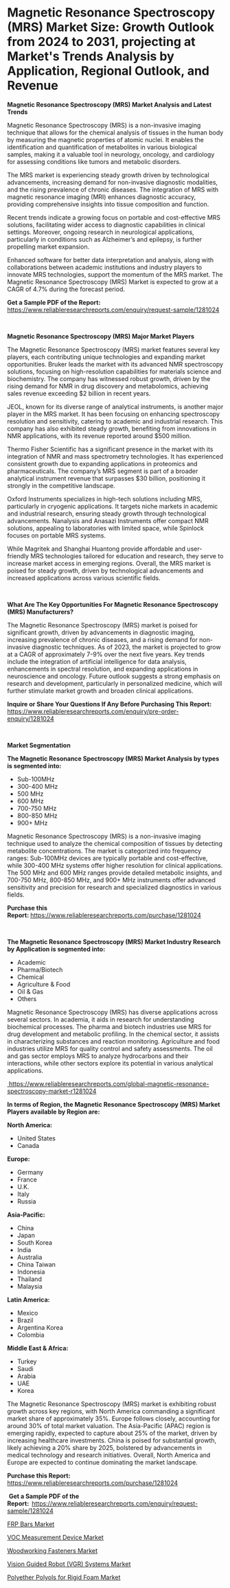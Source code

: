 <p><h1>Magnetic Resonance Spectroscopy (MRS) Market Size: Growth Outlook from 2024 to 2031, projecting at Market's Trends Analysis by Application, Regional Outlook, and Revenue</h1></p><p><strong>Magnetic Resonance Spectroscopy (MRS) Market Analysis and Latest Trends</strong></p>
<p><p>Magnetic Resonance Spectroscopy (MRS) is a non-invasive imaging technique that allows for the chemical analysis of tissues in the human body by measuring the magnetic properties of atomic nuclei. It enables the identification and quantification of metabolites in various biological samples, making it a valuable tool in neurology, oncology, and cardiology for assessing conditions like tumors and metabolic disorders.</p><p>The MRS market is experiencing steady growth driven by technological advancements, increasing demand for non-invasive diagnostic modalities, and the rising prevalence of chronic diseases. The integration of MRS with magnetic resonance imaging (MRI) enhances diagnostic accuracy, providing comprehensive insights into tissue composition and function. </p><p>Recent trends indicate a growing focus on portable and cost-effective MRS solutions, facilitating wider access to diagnostic capabilities in clinical settings. Moreover, ongoing research in neurological applications, particularly in conditions such as Alzheimer’s and epilepsy, is further propelling market expansion. </p><p>Enhanced software for better data interpretation and analysis, along with collaborations between academic institutions and industry players to innovate MRS technologies, support the momentum of the MRS market. The Magnetic Resonance Spectroscopy (MRS) Market is expected to grow at a CAGR of 4.7% during the forecast period.</p></p>
<p><strong>Get a Sample PDF of the Report:&nbsp;</strong> <a href="https://www.reliableresearchreports.com/enquiry/request-sample/1281024?utm_campaign=8&utm_medium=2&utm_source=Github&utm_content=ia&utm_term=18112024&utm_id=magnetic-resonance-spectroscopy-mrs">https://www.reliableresearchreports.com/enquiry/request-sample/1281024</a></p>
<p>&nbsp;</p>
<p><strong>Magnetic Resonance Spectroscopy (MRS) Major Market Players</strong></p>
<p><p>The Magnetic Resonance Spectroscopy (MRS) market features several key players, each contributing unique technologies and expanding market opportunities. Bruker leads the market with its advanced NMR spectroscopy solutions, focusing on high-resolution capabilities for materials science and biochemistry. The company has witnessed robust growth, driven by the rising demand for NMR in drug discovery and metabolomics, achieving sales revenue exceeding $2 billion in recent years.</p><p>JEOL, known for its diverse range of analytical instruments, is another major player in the MRS market. It has been focusing on enhancing spectroscopy resolution and sensitivity, catering to academic and industrial research. This company has also exhibited steady growth, benefiting from innovations in NMR applications, with its revenue reported around $500 million.</p><p>Thermo Fisher Scientific has a significant presence in the market with its integration of NMR and mass spectrometry technologies. It has experienced consistent growth due to expanding applications in proteomics and pharmaceuticals. The company’s MRS segment is part of a broader analytical instrument revenue that surpasses $30 billion, positioning it strongly in the competitive landscape.</p><p>Oxford Instruments specializes in high-tech solutions including MRS, particularly in cryogenic applications. It targets niche markets in academic and industrial research, ensuring steady growth through technological advancements. Nanalysis and Anasazi Instruments offer compact NMR solutions, appealing to laboratories with limited space, while Spinlock focuses on portable MRS systems. </p><p>While Magritek and Shanghai Huantong provide affordable and user-friendly MRS technologies tailored for education and research, they serve to increase market access in emerging regions. Overall, the MRS market is poised for steady growth, driven by technological advancements and increased applications across various scientific fields.</p></p>
<p>&nbsp;</p>
<p><strong>What Are The Key Opportunities For Magnetic Resonance Spectroscopy (MRS) Manufacturers?</strong></p>
<p><p>The Magnetic Resonance Spectroscopy (MRS) market is poised for significant growth, driven by advancements in diagnostic imaging, increasing prevalence of chronic diseases, and a rising demand for non-invasive diagnostic techniques. As of 2023, the market is projected to grow at a CAGR of approximately 7-9% over the next five years. Key trends include the integration of artificial intelligence for data analysis, enhancements in spectral resolution, and expanding applications in neuroscience and oncology. Future outlook suggests a strong emphasis on research and development, particularly in personalized medicine, which will further stimulate market growth and broaden clinical applications.</p></p>
<p><strong>Inquire or Share Your Questions If Any Before Purchasing This Report:</strong> <a href="https://www.reliableresearchreports.com/enquiry/pre-order-enquiry/1281024?utm_campaign=8&utm_medium=2&utm_source=Github&utm_content=ia&utm_term=18112024&utm_id=magnetic-resonance-spectroscopy-mrs">https://www.reliableresearchreports.com/enquiry/pre-order-enquiry/1281024</a></p>
<p>&nbsp;</p>
<p><strong>Market Segmentation</strong></p>
<p><strong>The Magnetic Resonance Spectroscopy (MRS) Market Analysis by types is segmented into:</strong></p>
<p><ul><li>Sub-100MHz</li><li>300-400 MHz</li><li>500 MHz</li><li>600 MHz</li><li>700-750 MHz</li><li>800-850 MHz</li><li>900+ MHz</li></ul></p>
<p><p>Magnetic Resonance Spectroscopy (MRS) is a non-invasive imaging technique used to analyze the chemical composition of tissues by detecting metabolite concentrations. The market is categorized into frequency ranges: Sub-100MHz devices are typically portable and cost-effective, while 300-400 MHz systems offer higher resolution for clinical applications. The 500 MHz and 600 MHz ranges provide detailed metabolic insights, and 700-750 MHz, 800-850 MHz, and 900+ MHz instruments offer advanced sensitivity and precision for research and specialized diagnostics in various fields.</p></p>
<p><strong>Purchase this Report:&nbsp;</strong><a href="https://www.reliableresearchreports.com/purchase/1281024?utm_campaign=8&utm_medium=2&utm_source=Github&utm_content=ia&utm_term=18112024&utm_id=magnetic-resonance-spectroscopy-mrs">https://www.reliableresearchreports.com/purchase/1281024</a></p>
<p>&nbsp;</p>
<p><strong>The Magnetic Resonance Spectroscopy (MRS) Market Industry Research by Application is segmented into:</strong></p>
<p><ul><li>Academic</li><li>Pharma/Biotech</li><li>Chemical</li><li>Agriculture & Food</li><li>Oil & Gas</li><li>Others</li></ul></p>
<p><p>Magnetic Resonance Spectroscopy (MRS) has diverse applications across several sectors. In academia, it aids in research for understanding biochemical processes. The pharma and biotech industries use MRS for drug development and metabolic profiling. In the chemical sector, it assists in characterizing substances and reaction monitoring. Agriculture and food industries utilize MRS for quality control and safety assessments. The oil and gas sector employs MRS to analyze hydrocarbons and their interactions, while other sectors explore its potential in various analytical applications.</p></p>
<p><a href="https://www.reliableresearchreports.com/global-magnetic-resonance-spectroscopy-market-r1281024?utm_campaign=8&utm_medium=2&utm_source=Github&utm_content=ia&utm_term=18112024&utm_id=magnetic-resonance-spectroscopy-mrs">&nbsp;https://www.reliableresearchreports.com/global-magnetic-resonance-spectroscopy-market-r1281024</a></p>
<p><strong>In terms of Region, the Magnetic Resonance Spectroscopy (MRS) Market Players available by Region are:</strong></p>
<p>
    <p> <strong> North America: </strong>
        <ul>
            <li>United States</li>
            <li>Canada</li>
        </ul>
        </p> 
    <p> <strong> Europe: </strong>
        <ul>
            <li>Germany</li>
            <li>France</li>
            <li>U.K.</li>
            <li>Italy</li>
            <li>Russia</li>
        </ul>
        </p> 
    <p> <strong> Asia-Pacific: </strong>
        <ul>
            <li>China</li>
            <li>Japan</li>
            <li>South Korea</li>
            <li>India</li>
            <li>Australia</li>
            <li>China Taiwan</li>
            <li>Indonesia</li>
            <li>Thailand</li>
            <li>Malaysia</li>
        </ul>
        </p> 
    <p> <strong> Latin America: </strong>
        <ul>
            <li>Mexico</li>
            <li>Brazil</li>
            <li>Argentina Korea</li>
            <li>Colombia</li>
        </ul>
        </p> 
    <p> <strong> Middle East & Africa: </strong>
        <ul>
            <li>Turkey</li>
            <li>Saudi</li>
            <li>Arabia</li>
            <li>UAE</li>
            <li>Korea</li>
        </ul>
    </p>
    </p>
<p><p>The Magnetic Resonance Spectroscopy (MRS) market is exhibiting robust growth across key regions, with North America commanding a significant market share of approximately 35%. Europe follows closely, accounting for around 30% of total market valuation. The Asia-Pacific (APAC) region is emerging rapidly, expected to capture about 25% of the market, driven by increasing healthcare investments. China is poised for substantial growth, likely achieving a 20% share by 2025, bolstered by advancements in medical technology and research initiatives. Overall, North America and Europe are expected to continue dominating the market landscape.</p></p>
<p><strong>Purchase this Report: </strong><a href="https://www.reliableresearchreports.com/purchase/1281024?utm_campaign=8&utm_medium=2&utm_source=Github&utm_content=ia&utm_term=18112024&utm_id=magnetic-resonance-spectroscopy-mrs">https://www.reliableresearchreports.com/purchase/1281024</a></p>
<p>&nbsp;<strong>Get a Sample PDF of the Report:&nbsp;&nbsp;</strong><a href="https://www.reliableresearchreports.com/enquiry/request-sample/1281024?utm_campaign=8&utm_medium=2&utm_source=Github&utm_content=ia&utm_term=18112024&utm_id=magnetic-resonance-spectroscopy-mrs">https://www.reliableresearchreports.com/enquiry/request-sample/1281024</a></p>
<p><strong></strong></p>
<p><p><a href="https://issuu.com/reportprime-2/docs/frp-bars-market-size-2030.pptx_df5e179fa1456e?utm_campaign=8&utm_medium=2&utm_source=Github&utm_content=ia&utm_term=18112024&utm_id=magnetic-resonance-spectroscopy-mrs">FRP Bars Market</a></p><p><a href="https://www.linkedin.com/pulse/voc-measurement-device-market-global-insights-sales-trends-biv8e?utm_campaign=8&utm_medium=2&utm_source=Github&utm_content=ia&utm_term=18112024&utm_id=magnetic-resonance-spectroscopy-mrs">VOC Measurement Device Market</a></p><p><a href="https://issuu.com/reportprime-2/docs/woodworking-fasteners-market-size-2_5707dbdfdb35b1?utm_campaign=8&utm_medium=2&utm_source=Github&utm_content=ia&utm_term=18112024&utm_id=magnetic-resonance-spectroscopy-mrs">Woodworking Fasteners Market</a></p><p><a href="https://github.com/PeterParrish5/Market-Research-Report-List-7/blob/main/vision-guided-robot-vgr-systems-market.md?utm_campaign=8&utm_medium=2&utm_source=Github&utm_content=ia&utm_term=18112024&utm_id=magnetic-resonance-spectroscopy-mrs">Vision Guided Robot (VGR) Systems Market</a></p><p><a href="https://github.com/AfsanaMia652/Market-Research-Report-List-1/blob/main/polyether-polyols-for-rigid-foam-market.md?utm_campaign=8&utm_medium=2&utm_source=Github&utm_content=ia&utm_term=18112024&utm_id=magnetic-resonance-spectroscopy-mrs">Polyether Polyols for Rigid Foam Market</a></p></p>